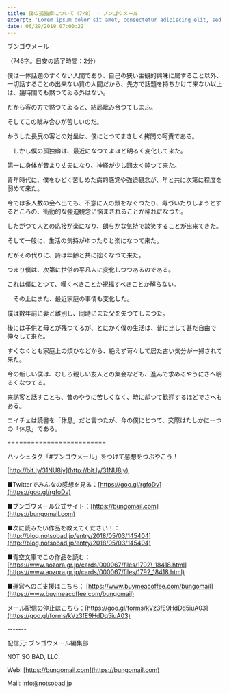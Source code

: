 ```yaml
---
title: 僕の孤独癖について（7/8） - ブンゴウメール
excerpt: 'Lorem ipsum dolor sit amet, consectetur adipiscing elit, sed do eiusmod tempor incididunt ut labore et dolore magna aliqua. Praesent elementum facilisis leo vel fringilla est ullamcorper eget. At imperdiet dui accumsan sit amet nulla facilisi morbi tempus.'
date: 06/29/2019 07:00:22
---
```


ブンゴウメール

（746字。目安の読了時間：2分）

僕は一体話題のすくない人間であり、自己の狭い主観的興味に属すること以外、一切話することの出来ない質の人間だから、先方で話題を持ちかけて来ない以上は、幾時間でも黙つてゐる外はない。

だから客の方で黙つてゐると、結局眦み合つてしまふ。

そしてこの眦み合ひが苦しいのだ。

かうした長尻の客との対坐は、僕にとつてまさしく拷問の呵責である。

　しかし僕の孤独癖は、最近になつてよほど明るく変化して来た。

第一に身体が昔より丈夫になり、神経が少し図太く鈍つて来た。

青年時代に、僕をひどく苦しめた病的感覚や強迫観念が、年と共に次第に程度を弱めて来た。

今では多人数の会へ出ても、不意に人の頭をなぐつたり、毒づいたりしようとするところの、衝動的な強迫観念に悩まされることが稀れになつた。

したがつて人との応接が楽になり、朗らかな気持で談笑することが出来てきた。

そして一般に、生活の気持がゆつたりと楽になつて来た。

だがその代りに、詩は年齢と共に拙くなつて来た。

つまり僕は、次第に世俗の平凡人に変化しつつあるのである。

これは僕にとつて、嘆くべきことか祝福すべきことか解らない。

　その上にまた、最近家庭の事情も変化した。

僕は数年前に妻と離別し、同時にまた父を失つてしまつた。

後には子供と母とが残つてるが、とにかく僕の生活は、昔に比して甚だ自由で伸々して来た。

すくなくとも家庭上の煩ひなどから、絶えず苛々して居た古い気分が一掃されて来た。

今の新しい僕は、むしろ親しい友人との集会なども、進んで求めるやうにさへ明るくなつてる。

来訪客と話すことも、昔のやうに苦しくなく、時に却つて歓迎するほどでさへもある。

ニイチェは読書を「休息」だと言つたが、今の僕にとつて、交際はたしかに一つの「休息」である。

\=========================

ハッシュタグ「#ブンゴウメール」をつけて感想をつぶやこう！　

[http://bit.ly/31NU8iy](http://bit.ly/31NU8iy)

■Twitterでみんなの感想を見る：[https://goo.gl/rgfoDv](https://goo.gl/rgfoDv)

■ブンゴウメール公式サイト：[https://bungomail.com](https://bungomail.com)

■次に読みたい作品を教えてください！：[http://blog.notsobad.jp/entry/2018/05/03/145404](http://blog.notsobad.jp/entry/2018/05/03/145404)

■青空文庫でこの作品を読む：[https://www.aozora.gr.jp/cards/000067/files/1792\_18418.html](https://www.aozora.gr.jp/cards/000067/files/1792_18418.html)

■運営へのご支援はこちら： [https://www.buymeacoffee.com/bungomail](https://www.buymeacoffee.com/bungomail)

メール配信の停止はこちら：[https://goo.gl/forms/kVz3fE9HdDq5iuA03](https://goo.gl/forms/kVz3fE9HdDq5iuA03)

\-------

配信元: ブンゴウメール編集部

NOT SO BAD, LLC.

Web: [https://bungomail.com](https://bungomail.com)

Mail: info@notsobad.jp